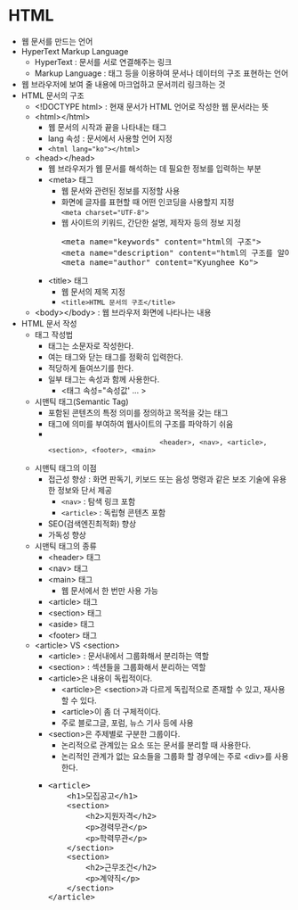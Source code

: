 <h1>HTML</h1>
<ul>
    <li>웹 문서를 만드는 언어</li>
    <li>HyperText Markup Language
        <ul>
            <li>HyperText : 문서를 서로 연결해주는 링크</li>
            <li>Markup Language : 태그 등을 이용하여 문서나 데이터의 구조 표현하는 언어</li>
        </ul>
    </li>
    <li>웹 브라우저에 보여 줄 내용에 마크업하고 문서끼리 링크하는 것</li>
    <li>HTML 문서의 구조
        <ul>
            <li>&lt;!DOCTYPE html&gt; : 현재 문서가 HTML 언어로 작성한 웹 문서라는 뜻</li>
            <li>&lt;html&gt;&lt;/html&gt;
                <ul>
                    <li>웹 문서의 시작과 끝을 나타내는 태그</li>
                    <li>lang 속성 : 문서에서 사용할 언어 지정</li>
                    <li><code>&lt;html lang="ko"&gt;&lt;/html&gt;</code></li>
                </ul>
            </li>
            <li>&lt;head&gt;&lt;/head&gt;
                <ul>
                    <li>웹 브라우저가 웹 문서를 해석하는 데 필요한 정보를 입력하는 부분</li>
                    <li>&lt;meta&gt; 태그
                        <ul>
                            <li>웹 문서와 관련된 정보를 지정할 사용</li>
                            <li>
                                화면에 글자를 표현할 때 어떤 인코딩을 사용할지 지정<br>
                                <code>&lt;meta charset="UTF-8"&gt;</code>
                            </li>
                            <li>웹 사이트의 키워드, 간단한 설명, 제작자 등의 정보 지정
                                <pre>
&lt;meta name="keywords" content="html의 구조"&gt;
&lt;meta name="description" content="html의 구조를 알아봅시다."&gt;
&lt;meta name="author" content="Kyunghee Ko"&gt;</pre> 
                            </li>
                        </ul>
                    </li>
                    <li>&lt;title&gt; 태그
                        <ul>
                            <li>웹 문서의 제목 지정</li>
                            <li><code>&lt;title&gt;HTML 문서의 구조&lt;/title&gt;</code></li>
                        </ul>
                    </li>
                </ul>
            </li>
            <li>&lt;body&gt;&lt;/body&gt; : 웹 브라우저 화면에 나타나는 내용</li>
        </ul>
    </li>
    <li>HTML 문서 작성
        <ul>
            <li>태그 작성법
                <ul>
                    <li>태그는 소문자로 작성한다.</li>
                    <li>여는 태그와 닫는 태그를 정확히 입력한다.</li>
                    <li>적당하게 들여쓰기를 한다.</li>
                    <li>일부 태그는 속성과 함께 사용한다.
                        <ul>
                            <li>&lt;태그 속성="속성값' ... &gt;</li>
                        </ul>
                    </li>
                </ul>
            </li>
            <li>시맨틱 태그(Semantic Tag)
                <ul>
                    <li>포함된 콘텐츠의 특정 의미를 정의하고 목적을 갖는 태그</li>
                    <li>태그에 의미를 부여하여 웹사이트의 구조를 파악하기 쉬움</li>
                    <li>
                        <code>
                            &lt;header&gt;, &lt;nav&gt;, &lt;article&gt;, &lt;section&gt;, &lt;footer&gt;, &lt;main&gt;
                        </code>
                    </li>
                </ul>
            </li>
            <li>시맨틱 태그의 이점
                <ul>
                    <li>접근성 향상 : 화면 판독기, 키보드 또는 음성 명령과 같은 보조 기술에 유용한 정보와 단서 제공
                        <ul>
                            <li><code>&lt;nav&gt;</code> : 탐색 링크 포함</li>
                            <li><code>&lt;article&gt;</code> : 독립형 콘텐츠 포함</li>
                        </ul>
                    </li>
                    <li>SEO(검색엔진최적화) 향상</li>
                    <li>가독성 향상</li>
                </ul>
            </li>
            <li>시맨틱 태그의 종류
                <ul>
                    <li>&lt;header&gt; 태그</li>
                    <li>&lt;nav&gt; 태그</li>
                    <li>&lt;main&gt; 태그
                        <ul>
                            <li>웹 문서에서 한 번만 사용 가능</li>
                        </ul>
                    </li>
                    <li>&lt;article&gt; 태그</li>
                    <li>&lt;section&gt; 태그</li>
                    <li>&lt;aside&gt; 태그</li>
                    <li>&lt;footer&gt; 태그</li>
                </ul>
            </li>
            <li>&lt;article&gt; VS &lt;section&gt;
                <ul>
                    <li>&lt;article&gt; : 문서내에서 그룹화해서 분리하는 역할</li>
                    <li>&lt;section&gt; : 섹션들을 그룹화해서 분리하는 역할</li>
                    <li>&lt;article&gt;은 내용이 독립적이다.
                         <ul>
                            <li>&lt;article&gt;은 &lt;section&gt;과 다르게 독립적으로 존재할 수 있고,
                                재사용할 수 있다.</li>
                            <li>&lt;article&gt;이 좀 더 구체적이다.</li>
                            <li>주로 블로그글, 포럼, 뉴스 기사 등에 사용</li>
                         </ul>
                    </li>
                    <li>&lt;section&gt;은 주제별로 구분한 그룹이다.
                        <ul>
                            <li>논리적으로 관계있는 요소 또는 문서를 분리할 때 사용한다.</li>
                            <li>논리적인 관계가 없는 요소들을 그룹화 할 경우에는 주로 &lt;div&gt;를 사용한다.</li>
                        </ul>
                    </li>
                    <li>
                        <pre>
&lt;article&gt;
    &lt;h1&gt;모집공고&lt;/h1&gt;
    &lt;section&gt;
        &lt;h2&gt;지원자격&lt;/h2&gt;
        &lt;p&gt;경력무관&lt;/p&gt;
        &lt;p&gt;학력무관&lt;/p&gt;
    &lt;/section&gt;
    &lt;section&gt;
        &lt;h2&gt;근무조건&lt;/h2&gt;
        &lt;p&gt;계약직&lt;/p&gt;
    &lt;/section&gt;
&lt;/article&gt;</pre>
                    </li>
                </ul>
            </li>
        </ul>
    </li>
</ul>